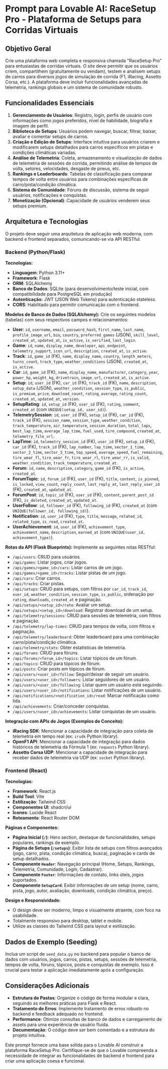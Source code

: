 # Prompt para Lovable AI: RaceSetup Pro - Plataforma de Setups para Corridas Virtuais

## Objetivo Geral

Crie uma plataforma web completa e responsiva chamada "RaceSetup Pro" para entusiastas de corridas virtuais. O site deve permitir que os usuários criem, compartilhem (gratuitamente ou vendam), testem e analisem setups de carros para diversos jogos de simulação de corrida (F1, iRacing, Assetto Corsa, etc.). A plataforma deve incluir funcionalidades avançadas de telemetria, rankings globais e um sistema de comunidade robusto.

## Funcionalidades Essenciais

1.  **Gerenciamento de Usuários**: Registro, login, perfis de usuário com informações como jogos preferidos, nível de habilidade, biografia e imagem de perfil.
2.  **Biblioteca de Setups**: Usuários podem navegar, buscar, filtrar, baixar, avaliar e comentar setups de carros.
3.  **Criação e Edição de Setups**: Interface intuitiva para usuários criarem e modificarem setups detalhados para carros específicos em pistas e condições climáticas variadas.
4.  **Análise de Telemetria**: Coleta, armazenamento e visualização de dados de telemetria de sessões de corrida, permitindo análise de tempos de volta, setores, velocidades, desgaste de pneus, etc.
5.  **Rankings e Leaderboards**: Tabelas de classificação para comparar tempos de volta entre usuários para combinações específicas de carro/pista/condição climática.
6.  **Sistema de Comunidade**: Fóruns de discussão, sistema de seguir usuários, notificações e conquistas.
7.  **Monetização (Opcional)**: Capacidade de usuários venderem seus setups premium.

## Arquitetura e Tecnologias

O projeto deve seguir uma arquitetura de aplicação web moderna, com backend e frontend separados, comunicando-se via API RESTful.

### Backend (Python/Flask)

**Tecnologias:**
-   **Linguagem**: Python 3.11+
-   **Framework**: Flask
-   **ORM**: SQLAlchemy
-   **Banco de Dados**: SQLite (para desenvolvimento/teste inicial, com compatibilidade para PostgreSQL em produção)
-   **Autenticação**: JWT (JSON Web Tokens) para autenticação stateless.
-   **CORS**: Habilitado para permitir comunicação com o frontend.

**Modelos de Banco de Dados (SQLAlchemy):**
Crie os seguintes modelos (tabelas) com seus respectivos campos e relacionamentos:

-   **User**: `id`, `username`, `email`, `password_hash`, `first_name`, `last_name`, `profile_image_url`, `bio`, `country`, `preferred_games` (JSON), `skill_level`, `created_at`, `updated_at`, `is_active`, `is_verified`, `last_login`.
-   **Game**: `id`, `name`, `display_name`, `developer`, `api_endpoint`, `telemetry_support`, `icon_url`, `description`, `created_at`, `is_active`.
-   **Track**: `id`, `game_id` (FK), `name`, `display_name`, `country`, `length_meters`, `turns_count`, `track_type`, `weather_conditions` (JSON), `created_at`, `is_active`.
-   **Car**: `id`, `game_id` (FK), `name`, `display_name`, `manufacturer`, `category`, `year`, `power_hp`, `weight_kg`, `drivetrain`, `image_url`, `created_at`, `is_active`.
-   **Setup**: `id`, `user_id` (FK), `car_id` (FK), `track_id` (FK), `name`, `description`, `setup_data` (JSON), `weather_condition`, `session_type`, `is_public`, `is_premium`, `price`, `download_count`, `rating_average`, `rating_count`, `created_at`, `updated_at`, `version`.
-   **SetupRating**: `id`, `setup_id` (FK), `user_id` (FK), `rating`, `comment`, `created_at` (com `UNIQUE(setup_id, user_id)`).
-   **TelemetrySession**: `id`, `user_id` (FK), `setup_id` (FK), `car_id` (FK), `track_id` (FK), `session_name`, `session_type`, `weather_condition`, `track_temperature`, `air_temperature`, `session_duration`, `total_laps`, `best_lap_time`, `average_lap_time`, `fuel_used`, `tire_compound`, `created_at`, `telemetry_file_url`.
-   **LapTime**: `id`, `telemetry_session_id` (FK), `user_id` (FK), `setup_id` (FK), `car_id` (FK), `track_id` (FK), `lap_number`, `lap_time`, `sector_1_time`, `sector_2_time`, `sector_3_time`, `top_speed`, `average_speed`, `fuel_remaining`, `tire_wear_fl`, `tire_wear_fr`, `tire_wear_rl`, `tire_wear_rr`, `is_valid`, `weather_condition`, `track_temperature`, `created_at`.
-   **Forum**: `id`, `name`, `description`, `category`, `game_id` (FK), `is_active`, `created_at`.
-   **ForumTopic**: `id`, `forum_id` (FK), `user_id` (FK), `title`, `content`, `is_pinned`, `is_locked`, `view_count`, `reply_count`, `last_reply_at`, `last_reply_user_id` (FK), `created_at`, `updated_at`.
-   **ForumPost**: `id`, `topic_id` (FK), `user_id` (FK), `content`, `parent_post_id` (FK), `is_deleted`, `created_at`, `updated_at`.
-   **UserFollow**: `id`, `follower_id` (FK), `following_id` (FK), `created_at` (com `UNIQUE(follower_id, following_id)`).
-   **Notification**: `id`, `user_id` (FK), `type`, `title`, `message`, `related_id`, `related_type`, `is_read`, `created_at`.
-   **UserAchievement**: `id`, `user_id` (FK), `achievement_type`, `achievement_name`, `description`, `earned_at` (com `UNIQUE(user_id, achievement_type)`).

**Rotas da API (Flask Blueprints):**
Implemente as seguintes rotas RESTful:
-   `/api/users`: CRUD para usuários.
-   `/api/games`: Listar jogos, criar jogos.
-   `/api/games/<game_id>/cars`: Listar carros de um jogo.
-   `/api/games/<game_id>/tracks`: Listar pistas de um jogo.
-   `/api/cars`: Criar carros.
-   `/api/tracks`: Criar pistas.
-   `/api/setups`: CRUD para setups, com filtros por `car_id`, `track_id`, `user_id`, `weather_condition`, `session_type`, `is_public`, ordenação por `rating`, `downloads`, `created_at` e paginação.
-   `/api/setups/<setup_id>/rate`: Avaliar um setup.
-   `/api/setups/<setup_id>/download`: Registrar download de um setup.
-   `/api/telemetry/sessions`: CRUD para sessões de telemetria, com filtros e paginação.
-   `/api/telemetry/lap-times`: CRUD para tempos de volta, com filtros e paginação.
-   `/api/telemetry/leaderboard`: Obter leaderboard para uma combinação carro/pista/condição climática.
-   `/api/telemetry/stats`: Obter estatísticas de telemetria.
-   `/api/forums`: CRUD para fóruns.
-   `/api/forums/<forum_id>/topics`: Listar tópicos de um fórum.
-   `/api/topics`: CRUD para tópicos de fórum.
-   `/api/posts`: Criar posts em tópicos de fórum.
-   `/api/users/<user_id>/follow`: Seguir/deixar de seguir um usuário.
-   `/api/users/<user_id>/followers`: Listar seguidores de um usuário.
-   `/api/users/<user_id>/following`: Listar quem um usuário está seguindo.
-   `/api/users/<user_id>/notifications`: Listar notificações de um usuário.
-   `/api/notifications/<notification_id>/read`: Marcar notificação como lida.
-   `/api/achievements`: Criar/conceder conquistas.
-   `/api/users/<user_id>/achievements`: Listar conquistas de um usuário.

**Integração com APIs de Jogos (Exemplos de Conceito):**
-   **iRacing SDK**: Mencionar a capacidade de integração para coleta de telemetria em tempo real (ex: `irsdk` Python library).
-   **OpenF1 API**: Mencionar a capacidade de integração para dados históricos de telemetria da Fórmula 1 (ex: `requests` Python library).
-   **Assetto Corsa UDP**: Mencionar a capacidade de integração para receber dados de telemetria via UDP (ex: `socket` Python library).

### Frontend (React)

**Tecnologias:**
-   **Framework**: React.js
-   **Build Tool**: Vite
-   **Estilização**: Tailwind CSS
-   **Componentes UI**: shadcn/ui
-   **Ícones**: Lucide React
-   **Roteamento**: React Router DOM

**Páginas e Componentes:**
-   **Página Inicial (`/`)**: Hero section, destaque de funcionalidades, setups populares, rankings de exemplo.
-   **Página de Setups (`/setups`)**: Exibir lista de setups com filtros avançados (jogo, carro, pista, condição climática, busca), paginação e cards de setup detalhados.
-   **Componente `Header`**: Navegação principal (Home, Setups, Rankings, Telemetria, Comunidade, Login, Cadastrar).
-   **Componente `Footer`**: Informações de contato, links úteis, jogos suportados.
-   **Componente `SetupCard`**: Exibir informações de um setup (nome, carro, pista, jogo, autor, avaliação, downloads, condição climática, preço).

**Design e Responsividade:**
-   O design deve ser moderno, limpo e visualmente atraente, com foco na usabilidade.
-   Totalmente responsivo para desktop, tablet e mobile.
-   Utilize as classes do Tailwind CSS para layout e estilização.

## Dados de Exemplo (Seeding)

Inclua um script de `seed_data.py` no backend para popular o banco de dados com usuários, jogos, carros, pistas, setups, sessões de telemetria, tempos de volta, fóruns, tópicos, posts e conquistas de exemplo. Isso é crucial para testar a aplicação imediatamente após a configuração.

## Considerações Adicionais

-   **Estrutura de Pastas**: Organize o código de forma modular e clara, seguindo as melhores práticas para Flask e React.
-   **Tratamento de Erros**: Implemente tratamento de erros robusto no backend e feedback adequado no frontend.
-   **Performance**: Otimize consultas de banco de dados e carregamento de assets para uma experiência de usuário fluida.
-   **Documentação**: O código deve ser bem comentado e a estrutura do projeto intuitiva.

Este prompt fornece uma base sólida para o Lovable AI construir a plataforma RaceSetup Pro. Certifique-se de que o Lovable compreenda a necessidade de integrar as funcionalidades de backend e frontend para criar uma aplicação coesa e funcional.

